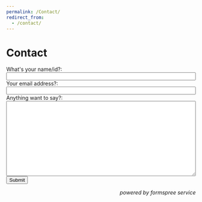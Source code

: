 ```yaml
---
permalink: /Contact/
redirect_from:
  - /contact/
---
```


# Contact

<style>
  .contact-form {
      max-width: 100%;
  }

  .contact-form input[type="text"],
  .contact-form input[type="email"],
  .contact-form textarea {
      width: 100%;
  }

  .contact-form textarea {
      height: 200px;
  }

</style>

<form action="https://formspree.io/f/xqkrnpdk" method="POST" class="contact-form">
    <label for="name">What's your name/id?:</label><br>
    <input type="text" id="name" name="name" required><br>
    <label for="email">Your email address?:</label><br>
    <input type="email" id="email" name="_replyto" required><br>
    <label for="message">Anything want to say?:</label><br>
    <textarea id="message" name="message" required></textarea><br>
    <input type="submit" value="Submit"> <p align="right"><i>powered by formspree service</i></p><br>
</form>